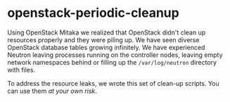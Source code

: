 # openstack-periodic-cleanup

Using OpenStack Mitaka we realized that OpenStack didn't clean up resources properly and they were piling up. We have seen diverse OpenStack database tables growing infinitely.  We have experienced Neutron leaving processes running on the controller nodes, leaving empty network namespaces behind or filling up the `/var/log/neutron` directory with files. 

To address the resource leaks, we wrote this set of clean-up scripts. You can use them *at your own risk*. 
